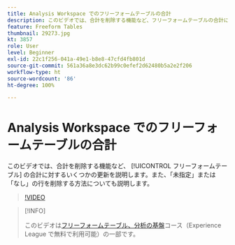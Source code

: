 ```yaml
---
title: Analysis Workspace でのフリーフォームテーブルの合計
description: このビデオでは、合計を削除する機能など、フリーフォームテーブルの合計に対するいくつかの更新を説明します。
feature: Freeform Tables
thumbnail: 29273.jpg
kt: 3857
role: User
level: Beginner
exl-id: 22c1f256-041a-49e1-b8e8-47cfd4fb801d
source-git-commit: 561a36a8e3dc62b99c0efef2d62480b5a2e2f206
workflow-type: ht
source-wordcount: '86'
ht-degree: 100%

---
```


# Analysis Workspace でのフリーフォームテーブルの合計

このビデオでは、合計を削除する機能など、 [!UICONTROL フリーフォームテーブル] の合計に対するいくつかの更新を説明します。また、「未指定」または「なし」の行を削除する方法についても説明します。

>[!VIDEO](https://video.tv.adobe.com/v/29273/?quality=12)

>[!INFO]
>
> このビデオは[フリーフォームテーブル、分析の基盤](https://experienceleague.adobe.com/?recommended=Analytics-U-1-2020.3)コース（Experience League で無料で利用可能）の一部です。

